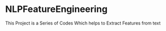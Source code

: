 # NLPFeatureEngineering
This Project is a Series of Codes Which helps to Extract Features from text
